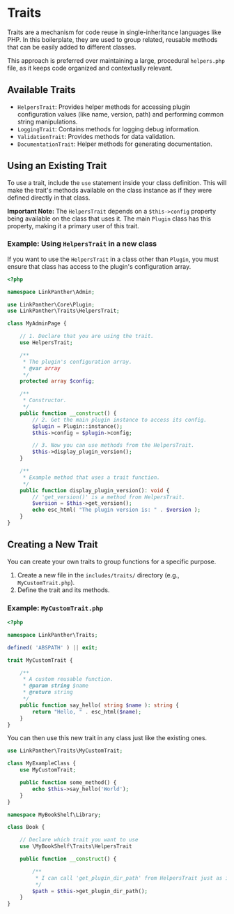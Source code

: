 # Traits

Traits are a mechanism for code reuse in single-inheritance languages like PHP. In this boilerplate, they are used to group related, reusable methods that can be easily added to different classes.

This approach is preferred over maintaining a large, procedural `helpers.php` file, as it keeps code organized and contextually relevant.

## Available Traits

-   `HelpersTrait`: Provides helper methods for accessing plugin configuration values (like name, version, path) and performing common string manipulations.
-   `LoggingTrait`: Contains methods for logging debug information.
-   `ValidationTrait`: Provides methods for data validation.
-   `DocumentationTrait`: Helper methods for generating documentation.

## Using an Existing Trait

To use a trait, include the `use` statement inside your class definition. This will make the trait's methods available on the class instance as if they were defined directly in that class.

**Important Note:** The `HelpersTrait` depends on a `$this->config` property being available on the class that uses it. The main `Plugin` class has this property, making it a primary user of this trait.

### Example: Using `HelpersTrait` in a new class

If you want to use the `HelpersTrait` in a class other than `Plugin`, you must ensure that class has access to the plugin's configuration array.

```php
<?php

namespace LinkPanther\Admin;

use LinkPanther\Core\Plugin;
use LinkPanther\Traits\HelpersTrait;

class MyAdminPage {

    // 1. Declare that you are using the trait.
    use HelpersTrait;

    /**
     * The plugin's configuration array.
     * @var array
     */
    protected array $config;

    /**
     * Constructor.
     */
    public function __construct() {
        // 2. Get the main plugin instance to access its config.
        $plugin = Plugin::instance();
        $this->config = $plugin->config;

        // 3. Now you can use methods from the HelpersTrait.
        $this->display_plugin_version();
    }

    /**
     * Example method that uses a trait function.
     */
    public function display_plugin_version(): void {
        // 'get_version()' is a method from HelpersTrait.
        $version = $this->get_version();
        echo esc_html( "The plugin version is: " . $version );
    }
}
```

## Creating a New Trait

You can create your own traits to group functions for a specific purpose.

1.  Create a new file in the `includes/traits/` directory (e.g., `MyCustomTrait.php`).
2.  Define the trait and its methods.

### Example: `MyCustomTrait.php`

```php
<?php

namespace LinkPanther\Traits;

defined( 'ABSPATH' ) || exit;

trait MyCustomTrait {

    /**
     * A custom reusable function.
     * @param string $name
     * @return string
     */
    public function say_hello( string $name ): string {
        return "Hello, " . esc_html($name);
    }
}
```

You can then use this new trait in any class just like the existing ones.

```php
use LinkPanther\Traits\MyCustomTrait;

class MyExampleClass {
    use MyCustomTrait;

    public function some_method() {
        echo $this->say_hello('World');
    }
}
```

```php
namespace MyBookShelf\Library;

class Book {

	// Declare which trait you want to use
	use \MyBookShelf\Traits\HelpersTrait

	public function __construct() {

		/**
		 * I can call 'get_plugin_dir_path' from HelpersTrait just as it is defined 
		 */
		$path = $this->get_plugin_dir_path();
	}
}
```

